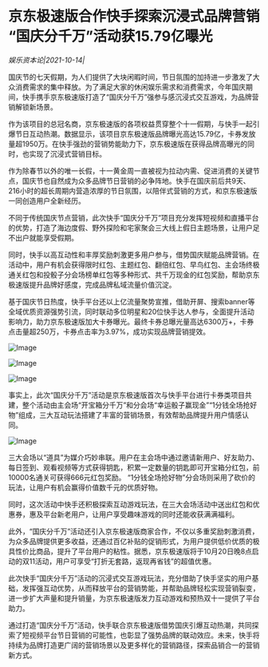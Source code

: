 # 京东极速版合作快手探索沉浸式品牌营销 “国庆分千万”活动获15.79亿曝光

*娱乐资本论|2021-10-14|*

国庆节的七天假期，为人们提供了大块闲暇时间，节日氛围的加持进一步激发了大众消费需求的集中释放。为了满足大家的休闲娱乐需求和消费需求，今年国庆期间，快手携手京东极速版打造了“国庆分千万”强参与感沉浸式交互游戏，为品牌营销解锁新场景。

作为该项目的总冠名商，京东极速版的各项权益贯穿整个十一假期，与快手一起引爆节日互动热潮。数据显示，该项目京东极速版品牌曝光高达15.79亿，卡券发放量超1950万。在快手强劲的营销势能助力下，京东极速版在获得品牌高曝光的同时，也实现了沉浸式营销目标。

作为除春节以外的唯一长假，十一黄金周一直被视为拉动内需、促进消费的关键节点，国庆节也自然成为众多品牌节日营销的必争阵地。快手在国庆前后共9天、216小时的超长周期内营造浓厚的节日氛围，以陪伴式营销的方式，和京东极速版一同创造用户全新经历。

不同于传统国庆节点营销，此次快手“国庆分千万”项目充分发挥短视频和直播平台的优势，打造了海边度假、野外探险和宅家聚会三大线上假日主题场景，让用户足不出户就能享受假期。

同时，快手以高互动性和丰厚奖励刺激更多用户参与，借势国庆赋能品牌营销。在活动中，用户有机会获得限时红包、主题红包、翻倍红包、早鸟红包、主会场终极通关红包和投骰子分会场榜单红包等多种形式、共千万现金的红包奖励，帮助京东极速版提升品牌好感度，完成品牌私域流量价值沉淀。

基于国庆节日热度，快手平台还以上亿流量聚势宣推，借助开屏、搜索banner等全域优质资源强势引流，同时联动多位明星和20位快手达人参与，全面提升活动影响力，助力京东极速版加大卡券曝光。最终卡券总曝光量高达6300万+，卡券点击量超250万，卡券点击率为3.97%，成功实现品牌营销提效。

![Image](http://static.ylzbl.com/uploads/ueditor/php/upload/image/20211014/1634194000569154.png)

![Image](http://static.ylzbl.com/uploads/ueditor/php/upload/image/20211014/1634194007624675.png)

![Image](http://static.ylzbl.com/uploads/ueditor/php/upload/image/20211014/1634194012752315.png)

事实上，此次“国庆分千万”活动是京东极速版首次与快手平台进行卡券类项目共建，整个活动由主会场“开宝箱分千万”和分会场“幸运骰子赢现金”“1分钱全场抢好物”组成，三大互动玩法搭建了丰富的营销场景，有效帮助品牌提升用户情感认同。

![Image](http://static.ylzbl.com/uploads/ueditor/php/upload/image/20211014/1634194040694002.png)

三大会场以“道具”为媒介巧妙串联。用户在主会场中通过邀请新用户、好友助力、每日签到、观看视频等方式获得钥匙，积累一定数量的钥匙即可开宝箱分红包，前10000名通关可获得666元红包奖励。 “1分钱全场抢好物”分会场则采用了砍价的玩法，让用户有机会赢得价值数千元的优质好物。

同时，这次活动中快手还积极探索互动游戏玩法，在三大会场活动中送出红包和优惠券，惠及平台新老用户，让用户享受趣味游戏的同时还能收获满满福利。

此外，“国庆分千万”活动还引入京东极速版商家合作，不仅以多重奖励刺激消费，为众多品牌提供更多收益，还通过百亿补贴的促销形式，为用户提供低价优质的极具性价比商品，提升了平台用户的粘性。据悉，京东极速版将于10月20日晚8点启动的双11活动，用户可享受“打折无套路，返现再省钱”的超值优惠。

此次快手“国庆分千万”活动的沉浸式交互游戏玩法，充分借助了快手坚实的用户基础，发挥强互动优势，从而释放平台的营销势能，并帮助品牌轻松实现营销裂变，进一步扩大声量和提升销量，为京东极速版发力互动游戏和预热双十一提供了平台助力。

通过打造“国庆分千万”活动，快手联合京东极速版借势国庆引爆互动热潮，共同探索了短视频平台节日营销的可能性，也彰显了强势品牌的联动效应。未来，快手将持续为品牌打造更广阔的营销场景以及更多样化的营销路径，探索品销合一的营销新方式。

